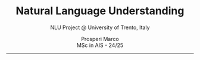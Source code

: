 <p align='center'>
    <h1 align="center">Natural Language Understanding</h1>
    <p align="center">
    NLU Project @ University of Trento, Italy
    </p>
    <p align='center'>
      Prosperi Marco <br>
      MSc in AIS - 24/25
    </p>   
</p>

----------
